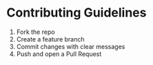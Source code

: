 # Contributing Guidelines

1. Fork the repo
2. Create a feature branch
3. Commit changes with clear messages
4. Push and open a Pull Request
